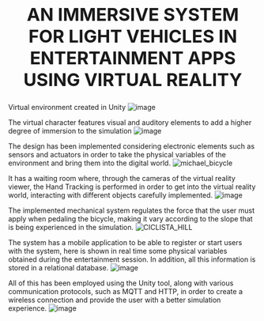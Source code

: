 <h1 style="font-size: 36px; text-align: center;">AN IMMERSIVE SYSTEM FOR LIGHT VEHICLES IN ENTERTAINMENT APPS USING VIRTUAL REALITY</h1>

Virtual environment created in Unity
![image](https://github.com/MaicolNaustic/VR_ARTICLE/assets/89175278/eb86e1bc-0689-4ab0-9aac-bb318f357f13)

The virtual character features visual and auditory elements to add a higher degree of immersion to the simulation
![image](https://github.com/MaicolNaustic/VR_ARTICLE/assets/89175278/688eb5cc-5aec-485c-b078-e79c86fb0674)

The design has been implemented considering electronic elements such as sensors and actuators in order to take the physical variables of the environment and bring them into the digital world.
![michael_bicycle](https://github.com/MaicolNaustic/VR_ARTICLE/assets/89175278/df27a1b4-a356-4caf-beb2-14c4cebfff37)

It has a waiting room where, through the cameras of the virtual reality viewer, the Hand Tracking is performed in order to get into the virtual reality world, interacting with different objects carefully implemented.
![image](https://github.com/MaicolNaustic/VR_ARTICLE/assets/89175278/23b37a53-332a-4224-88b3-6345dbc84d2f)

The implemented mechanical system regulates the force that the user must apply when pedaling the bicycle, making it vary according to the slope that is being experienced in the simulation.
![CICLISTA_HILL](https://github.com/MaicolNaustic/VR_ARTICLE/assets/89175278/a1d1e01d-a693-46dd-b0b2-8ee5b44bec4d)

The system has a mobile application to be able to register or start users with the system, here is shown in real time some physical variables obtained during the entertainment session. In addition, all this information is stored in a relational database.
![image](https://github.com/MaicolNaustic/VR_ARTICLE/assets/89175278/8ecce690-d7f6-486d-8609-ea72a61b3aa8)

All of this has been employed using the Unity tool, along with various communication protocols, such as MQTT and HTTP, in order to create a wireless connection and provide the user with a better simulation experience.
![image](https://github.com/MaicolNaustic/VR_ARTICLE/assets/89175278/ca25193d-8123-4be2-a860-9fe241826f01)


